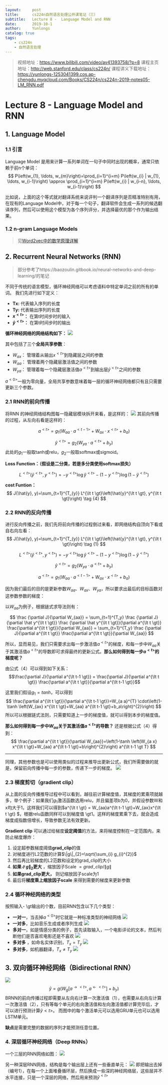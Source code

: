 ```yaml
---
layout:     post
title:      cs224n自然语言处理公开课笔记（三）
subtitle:   Lecture 8 -  Language Model and RNN
date:       2019-10-1
author:     Yunlongs
catalog: true
tags:
    - cs224n
    - 自然语言处理
---
```


>视频地址：https://www.bilibili.com/video/av41393758/?p=8
课程主页地址：http://web.stanford.edu/class/cs224n/
课程讲义下载地址：https://yunlongs-1253041399.cos.ap-chengdu.myqcloud.com/Books/CS224n/cs224n-2019-notes05-LM_RNN.pdf

# Lecture 8 -  Language Model and RNN

## 1. Language Model

### 1.1 引言
Language Model 是用来计算一系列单词在一句子中同时出现的概率，通常只依赖于前n个单词：
$$
P\left(w_{1}, \ldots, w_{m}\right)=\prod_{i=1}^{i=m} P\left(w_{i} | w_{1}, \ldots, w_{i-1}\right) \approx \prod_{i=1}^{i=m} P\left(w_{i} | w_{i-n}, \ldots, w_{i-1}\right)
$$

比如说，上面的这个等式就对翻译系统来说评判一个翻译序列是否精准特别有用，在现有的Language Model中，对于每一个句子，翻译软件会生成一系列的候选翻译序列，然后可以使用这个模型为各个序列评分，并选择最优的那个作为输出结果。

### 1.2 n-gram Language Models

>见[Word2vec中的数学原理详解](https://yunlongs.cn/2019/01/16/Word2vec中的数学原理详解/)


## 2. Recurrent Neural Networks (RNN)
>部分参考了https://baozoulin.gitbook.io/neural-networks-and-deep-learning/的笔记

不同于传统的语言模型，循环神经网络可以考虑语料中特定单词之前的所有的单词。
我们先进行如下定义：
- **Tx:** 代表输入序列的长度
- **Ty:** 代表输出序列的长度
- **$x^{\lt t \gt}$：** 在第t时间步时的输入
- **$\hat y^{\lt t \gt}$：** 在第t时间步时的输出

**循环神经网络的网络结构如下：** 
![](https://yunlongs-1253041399.cos.ap-chengdu.myqcloud.com/image/Stanford/21.png)

其中包括了三个**全局共享参数**：
- $W_{ax}$： 管理着从输出$x^{\lt t \gt}$到隐藏层之间的参数
- $W_{aa}$： 管理着两个隐藏层激活值之间的参数
- $W_{ya}$： 管理着每一个隐藏层激活值$a^{\lt t \gt}$到输出层$\hat y^{\lt t \gt}$之间的参数

$a^{\lt 0 \gt}$一般为零向量，全局共享参数意味着每一层的循环神经网络都只有且只需要更新三个参数。

### 2.1 RNN的前向传播
将RNN 的神经网络结构图每一隐藏层模块拆开来看，是这样的：
![](https://yunlongs-1253041399.cos.ap-chengdu.myqcloud.com/image/Stanford/22.png)
其前向传播的过程，从左向右看是这样的：

$$
a^{\lt t \gt}=g_1\left(W_{a a} \cdot a^{\lt t-1 \gt}+W_{a x} \cdot x^{\lt t \gt}+b_{a}\right) \tag {1}
$$

$$
\hat{y}^{\lt t \gt}=g_2\left(W_{y a} \cdot a^{\lt t \gt}+b_{y}\right) \tag {2}
$$
此处的$g_1$一般取tanh或relu，$g_2$一般取softmax或sigmoid。

**Loss Function：（假设是二分类，若是多分类使用softmax损失）**

$$
L^{\lt t \gt}\left(\hat{y}^{\lt t \gt}, y^{\lt t \gt}\right)=-y^{\lt t \gt} \log \hat{y}^{\lt t \gt}-\left(1-y^{\lt t \gt}\right) \log \left(1-\hat{y}^{\lt t \gt}\right) \tag {3}
$$

**cost Funtion：**
$$
J(\hat{y}, y)=\sum_{t=1}^{T_{y}} L^{\lt t \gt}\left(\hat{y}^{\lt t \gt}, y^{\lt t \gt}\right) \tag {4}
$$

### 2.2 RNN的反向传播

进行反向传播之前，我们先将前向传播的过程倒过来看，即网络结构自顶向下看或自右向左看：
$$
J(\hat{y}, y)=\sum_{t=1}^{T_{y}} L^{\lt t \gt}\left(\hat{y}^{\lt t \gt}, y^{\lt t \gt}\right) \tag {1}
$$

$$
L^{\lt t \gt}\left(\hat{y}^{\lt t \gt}, y^{\lt t \gt}\right)=-y^{\lt t \gt} \log \hat{y}^{\lt t \gt}-\left(1-y^{\lt t \gt}\right) \log \left(1-\hat{y}^{\lt t \gt}\right) \tag {2}
$$

$$
\hat{y}^{\lt t \gt}=g_2\left(W_{y a} \cdot a^{\lt t \gt}+b_{y}\right) \tag {3}
$$

$$
a^{\lt t \gt}=g_1\left(W_{a a} \cdot a^{\lt t-1 \gt}+W_{a x} \cdot x^{\lt t \gt}+b_{a}\right) \tag {4}
$$


因为我们最后的目的是更新参数$W_{aa}、W_{ax} 、W_{ya}$，所以要求出最后的目标函数对这参数参数的梯度：

以$W_{aa}$为例子，根据链式求导法则有：

$$
\frac {\partial J}{\partial W_{aa}} = \sum_{t=1}^{T_y} \frac {\partial J}{\partial \hat y^{\lt t \gt}} \frac {\partial \hat y^{\lt t \gt}}{\partial a^{\lt t \gt}} \frac{\partial a^{\lt t \gt}}{\partial W_{aa}} = \sum_{t=1}^{T_y} \frac {\partial J}{\partial a^{\lt t \gt}} \frac{\partial a^{\lt t \gt}}{\partial W_{aa}}
$$

所以，显而易见，我们只需要求出每一步激活值$a^{\lt t \gt}$的梯度，和每一步中$W_{aa}$关于其激活值$a^{\lt t \gt}$的导数即可求得最终的更新公式。**那么如何得到每一步$a^{\lt t \gt}$的梯度呢？**

由公式（4）可以得到如下关系：
$$\frac{\partial J}{\partial a^{\lt t-1 \gt}} = \frac{\partial J}{\partial a^{\lt t \gt}} \frac{\partial a^{\lt t \gt}}{\partial a^{\lt t-1 \gt}}$$

这里我们假设$g_1=tanh$，可以得到
$$
\frac{\partial a^{\lt t \gt}}{\partial a^{\lt t-1 \gt}}=W_{a a}^{T} \cdot\left(1-\tanh \left(W_{ax} x^{\lt t \gt}+W_{aa} a^{\lt t-1 \gt}+b_a\right)^{2}\right)
$$
所以可以根据链式法则，只需要知道上一步的梯度值，就可以得到本步的梯度值。

**那么如何得到每一步中$W_{aa}$关于其激活值$a^{\lt t \gt}$的导数？**
还是根据公式（4）得到：
$$
\frac{\partial a^{\lt t \gt}}{\partial W_{aa}}=\left(1-\tanh \left(W_{a x} x^{\lt t \gt}+W_{aa} a^{\lt t-1 \gt}+b\right)^{2}\right) a^{\lt t-1 \gt T}
$$


----
同理，其他参数也是可以使用类似的过程来推导出更新公式，我们所需要做的就是，保留前向传播中每一步的参数，传递下一步的梯度。
![](https://yunlongs-1253041399.cos.ap-chengdu.myqcloud.com/image/Stanford/23.png)

### 2.3 梯度剪切（gradient clip）

从上面的反向传播推导过程中可以看到，越往前计算梯度值，其梯度的累乘项就越多，举个例子：如果我们$g_1$激活函数选用relu，并且偏差项b为0，并假设参数W和x均大于1，这样我们可以得到$a^{\lt t \gt} = W_{aa}a^{\lt t-1 \gt}+W_{ax}x^{\lt t \gt} $，根据relu函数同样可以到梯度值 \gt1。这样的梯度累乘下去，就会造成梯度成指数倍增长，导致参数无法有效更新。

**Gradient clip** 可以通过给梯度**设定阈值**的方法，来将梯度控制在一定范围内，来防止梯度爆炸：
1. 设定超参数梯度阈值**grad_clip**的值
2. 对梯度进行L2范数的计算$\|g\|_{2}=\sqrt{\sum_{i} g_{i}^{2}}$
3. 然后再比较梯度的L2范数和设定的grad_clip的大小
4. **如果$\|g\|_ {2}$更大** ，缩放因子Scale $=g r a d_{-} c l i p /\|g\|$
5. **如果grad_clip更大，** 则记缩放因子scale为1
6. 最后将**梯度乘上缩放因子scale** 来得到需要的梯度来更新参数


### 2.4 循环神经网络的类型

按照输入- \gt输出的个数，目前RNN包含以下几个类型：

- **一对一**，当去掉$a^{\lt 0 \gt}$时它就是一种标准类型的神经网络
![](https://yunlongs-1253041399.cos.ap-chengdu.myqcloud.com/image/Stanford/24.png)
- **一对多**，比如音乐生成或者序列生成
![](https://yunlongs-1253041399.cos.ap-chengdu.myqcloud.com/image/Stanford/25.png)
- **多对一**，如是情感分类的例子，首先读取输入，一个电影评论的文本，然后判断他们是否喜欢电影还是不喜欢
![](https://yunlongs-1253041399.cos.ap-chengdu.myqcloud.com/image/Stanford/26.png)
- **多对多** ，如命名实体识别，$T_{x}=T_{y}$
![](https://yunlongs-1253041399.cos.ap-chengdu.myqcloud.com/image/Stanford/27.png)
- **多对多**，如机器翻译，$T_{x} \neq T_{y}$
![](https://yunlongs-1253041399.cos.ap-chengdu.myqcloud.com/image/Stanford/28.png)

## 3. 双向循环神经网络（Bidirectional RNN）
![](https://yunlongs-1253041399.cos.ap-chengdu.myqcloud.com/image/Stanford/31.png)
$$
\hat{y}=g\left(W_{g}\left[a^{\rightarrow\lt t \gt}, a^{\leftarrow\lt t \gt}\right]+b_{y}\right)
$$
BRNN的前向传播过程即需要从左向右计算一次激活值（1），也需要从右向左计算一次激活值（2），只有等每个单元的右向激活值和左向激活值都计算完毕后，才可以进行预测计算$\hat y{\lt t \gt}$。
而图中的每个激活单元可以选用GRU单元也可以选用LSTM单元。

**缺点**是需要完整的数据的序列才能预测任意位置。



### 4. 深层循环神经网络（Deep RNNs）
一个三层的RNN网络如图：
![](https://yunlongs-1253041399.cos.ap-chengdu.myqcloud.com/image/Stanford/32.png)

另一种深层RNN网络，结构是每个输出层上还有一些垂直单元：
![](https://yunlongs-1253041399.cos.ap-chengdu.myqcloud.com/image/Stanford/33.png)
即把输出去掉（编号1），在每一个上面堆叠循环层，然后换成一些深的神经网络层，这些层并不水平连接，只是一个深层的网络，然后用来预测$\hat y^{\lt t \gt}$